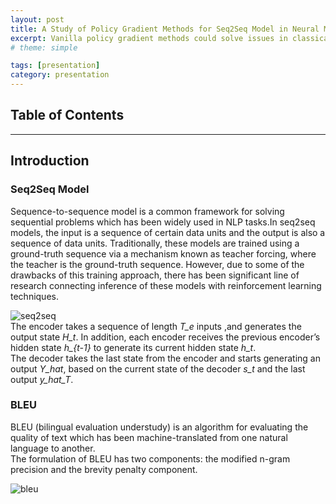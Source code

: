 ```yaml
---
layout: post
title: A Study of Policy Gradient Methods for Seq2Seq Model in Neural Machine Translation
excerpt: Vanilla policy gradient methods could solve issues in classical MLE training, but how effective are they?
# theme: simple

tags: [presentation]
category: presentation
---
```

## Table of Contents

---
## Introduction
### Seq2Seq Model
Sequence-to-sequence model is a common framework for solving sequential problems which has been widely used in NLP tasks.In seq2seq models, the input is a sequence of certain data units and the output is also a sequence of data units. Traditionally, these models are trained using a ground-truth sequence via a mechanism known as teacher forcing, where the teacher is the ground-truth sequence. However, due to some of the drawbacks of this training approach, there has been significant line of research connecting inference of these models with reinforcement learning techniques.

![seq2seq](/images/seq2seq.png)  
The encoder takes a sequence of length _T_e_ inputs ,and generates the output state _H_t_. In addition, each encoder receives the previous encoder’s hidden state *h_{t-1}* to generate its current hidden state _h_t_.  
The decoder takes the last state from the encoder and starts generating an output _Y_hat_, based on the current state of the decoder _s_t_ and the last output _y_hat_T_.

### BLEU
BLEU (bilingual evaluation understudy) is an algorithm for evaluating the quality of text which has been machine-translated from one natural language to another.  
The formulation of BLEU has two components: the modified n-gram precision and the brevity penalty component.

![bleu](/images/bleu_intro.png)

